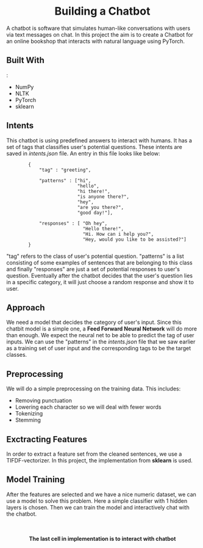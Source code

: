 <h1 align = "Center">Building a Chatbot</h1>

A chatbot is software that simulates human-like conversations with users via text messages on chat. 
In this project the aim is to create a Chatbot for an online bookshop that interacts with natural language using PyTorch.

<h2>Built With</h2>:
<ul>
  <li>NumPy</li>
  <li>NLTK</li>
  <li>PyTorch</li>
  <li>sklearn</li>  
</ul>
  
  
<h2>Intents</h2>
This chatbot is using predefined answers to interact with humans. It has a set of tags that classifies user's potential questions. 
These intents are saved in <i>intents.json</i> file. An entry in this file looks like below:

```
        {
            "tag" : "greeting",
            
            "patterns" : ["hi",
                          "hello",
                          "hi there!",
                          "is anyone there?",
                          "hey",
                          "are you there?",
                          "good day!"],
            
            "responses" : [ "Oh hey",
                            "Hello there!",
                            "Hi. How can i help you?",
                            "Hey, would you like to be assisted?"]
        }
```
"tag" refers to the class of user's potential question. "patterns" is a list consisting of some examples of sentences that are belonging to this class
and finally "responses" are just a set of potential responses to user's question. Eventually after the chatbot decides that the user's question lies 
in a specific category, it will just choose a random response and show it to user.

<h2>Approach</h2>
We need a model that decides the category of user's input. Since this chatbit model is a simple one, a <b>Feed Forward Neural Network</b> will do
more than enough. We expect the neural net to be able to predict the tag of user inputs. We can use the "patterns" in the <i>intents.json</i> file 
that we saw earlier as a training set of user input and the corresponding tags to be the target classes.

<h2>Preprocessing</h2>
We will do a simple preprocessing on the training data. This includes:
<ul>
    <li>Removing punctuation</li>
    <li>Lowering each character so we will deal with fewer words</li>
    <li>Tokenizing</li>
    <li>Stemming</li>
</ul>

<h2>Exctracting Features</h2>

In order to extract a feature set from the cleaned sentences, we use a TIFDF-vectorizer. In this project, the implementation from <b>sklearn</b> is used.

<h2>Model Training</h2>
After the features are selected and we have a nice numeric dataset, we can use a model to solve this problem. Here a simple classifier
with 1 hidden layers is chosen. Then we can train the model and interactively chat with the chatbot.
<br>
<br>
<br>
<p align="center"><b>The last cell in implementation is to interact with chatbot</b></p>
